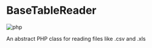 # BaseTableReader

![php](https://img.shields.io/badge/php-%3E%3D%208.1-8892BF.svg)

An abstract PHP class for reading files like .csv and .xls